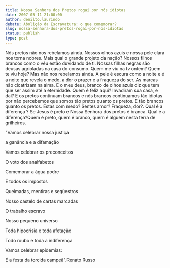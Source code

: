 ```yaml
---
title: Nossa Senhora dos Pretos rogai por nós idiotas
date: 2007-05-11 21:00:00
author: denilto.laurindo
debate: Abolição da Escravatura: o que comemorar?
slug: nossa-senhora-dos-pretos-rogai-por-nos-idiotas
status: publish 
type: post
---
```


Nós pretos não nos rebelamos ainda. Nossos olhos azuis e nossa pele clara nos torna nobres. Mais qual o grande projeto da nação? Nossos filhos brancos como o véu estão duvidando de ti. Nossas filhas negras são deusas agrioladas na casa do consumo. Quem me viu na tv ontem? Quem te viu hoje? Mas não nos rebelamos ainda. A pele é escura como a noite e é a noite que revela o medo, a dor o prazer e a fraqueza do ser. As marcas não cicatrizam na alma. E o meu deus, branco de olhos azuis diz que tem que ser assim até a eternidade. Quem é feliz aqui? Invadiram sua casa, e daí? E os pretos continuam brancos e nós brancos continuamos tão idiotas por não percebemos que somos tão pretos quanto os pretos. E tão brancos quanto os pretos. Estas com medo? Sentes amor? Fraqueza, dor?. Qual é a diferença ? Se Jesus é preto e Nossa Senhora dos pretos é branca. Qual é a diferença?Quem é preto, quem é branco, quem é alguém nesta terra de grilheiros.   

"Vamos celebrar nossa justiça  

a ganância e a difamação  

 Vamos celebrar os preconceitos  

O voto dos analfabetos  

Comemorar a água podre  

E todos os impostos  

Queimadas, mentiras e seqüestros  

Nosso castelo de cartas marcadas  

O trabalho escravo  

Nosso pequeno universo  

Toda hipocrisia e toda afetação  

Todo roubo e toda a indiferença  

Vamos celebrar epidemias:  

É a festa da torcida campeã".Renato Russo  

